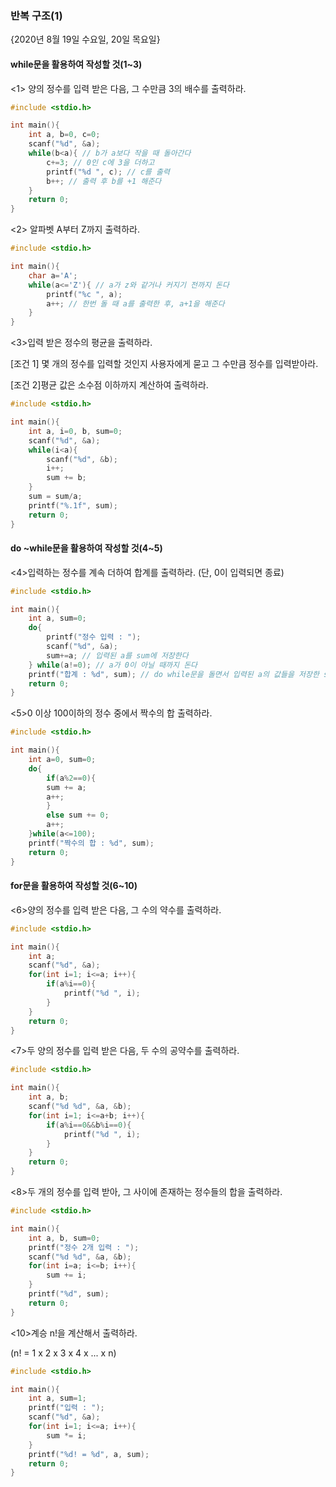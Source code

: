 ### 반복 구조(1)

{2020년 8월 19일 수요일, 20일 목요일}

#### **while문을 활용하여 작성할 것(1~3)**



<1>  양의 정수를 입력 받은 다음, 그 수만큼 3의 배수를 출력하라.

```c
#include <stdio.h>

int main(){
	int a, b=0, c=0;
	scanf("%d", &a);
	while(b<a){ // b가 a보다 작을 때 돌아간다
		c+=3; // 0인 c에 3을 더하고
		printf("%d ", c); // c를 출력
		b++; // 출력 후 b를 +1 해준다
	}	
	return 0;
}
```



<2>  알파벳 A부터 Z까지 출력하라.

```c
#include <stdio.h>

int main(){
	char a='A'; 
	while(a<='Z'){ // a가 z와 같거나 커지기 전까지 돈다
		printf("%c ", a); 
		a++; // 한번 돌 때 a를 출력한 후, a+1을 해준다
	}
}
```



<3>입력 받은 정수의 평균을 출력하라.

[조건 1] 몇 개의 정수를 입력할 것인지 사용자에게 묻고 그 수만큼 정수를 입력받아라.

[조건 2]평균 값은 소수점 이하까지 계산하여 출력하라.

```c
#include <stdio.h>

int main(){
	int a, i=0, b, sum=0;
	scanf("%d", &a);
	while(i<a){
		scanf("%d", &b);
		i++;
		sum += b;
	}
	sum = sum/a;
	printf("%.1f", sum);
	return 0;
}
```



#### **do ~while문을 활용하여 작성할 것(4~5)**



<4>입력하는 정수를 계속 더하여 합계를 출력하라. (단, 0이 입력되면 종료)

```c
#include <stdio.h>

int main(){
	int a, sum=0;
	do{
		printf("정수 입력 : ");
		scanf("%d", &a); 
		sum+=a; // 입력된 a를 sum에 저장한다
	} while(a!=0); // a가 0이 아닐 때까지 돈다
	printf("합계 : %d", sum); // do while문을 돌면서 입력된 a의 값들을 저장한 sum을 출력한다
	return 0;
}
```



<5>0 이상 100이하의 정수 중에서 짝수의 합 출력하라.

```c
#include <stdio.h>

int main(){
	int a=0, sum=0;
	do{
		if(a%2==0){
		sum += a;
		a++;		
		}
		else sum += 0;
		a++; 
	}while(a<=100);
	printf("짝수의 합 : %d", sum);
	return 0;
} 
```



#### **for문을 활용하여 작성할 것(6~10)**



<6>양의 정수를 입력 받은 다음, 그 수의 약수를 출력하라.

```c
#include <stdio.h>

int main(){
	int a;
	scanf("%d", &a);
	for(int i=1; i<=a; i++){
		if(a%i==0){
			printf("%d ", i);
		}
	}
	return 0;
}
```



<7>두 양의 정수를 입력 받은 다음, 두 수의 공약수를 출력하라.

```c
#include <stdio.h>

int main(){
	int a, b;
	scanf("%d %d", &a, &b);
	for(int i=1; i<=a+b; i++){
		if(a%i==0&&b%i==0){
			printf("%d ", i);
		}
	}
	return 0;
}
```



<8>두 개의 정수를 입력 받아, 그 사이에 존재하는 정수들의 합을 출력하라.

```c
#include <stdio.h>

int main(){
	int a, b, sum=0;
	printf("정수 2개 입력 : ");
	scanf("%d %d", &a, &b);
	for(int i=a; i<=b; i++){
		sum += i;
	}
	printf("%d", sum); 
	return 0;
}
```



<10>계승 n!을 계산해서 출력하라.

(n! = 1 x 2 x 3 x 4 x ... x n)

```c
#include <stdio.h>

int main(){
	int a, sum=1;
	printf("입력 : ");
	scanf("%d", &a);
	for(int i=1; i<=a; i++){
		sum *= i;
	}
	printf("%d! = %d", a, sum);
	return 0;
}
```

